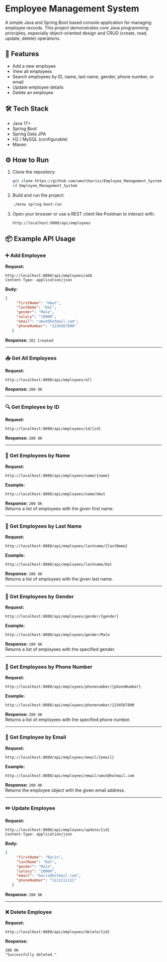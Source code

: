 # Employee Management System

A simple Java and Spring Boot based console application for managing employee records. This project demonstrates core Java programming principles, especially object-oriented design and CRUD (create, read, update, delete) operations.

## 🚀 Features

- Add a new employee  
- View all employees  
- Search employees by ID, name, last name, gender, phone number, or email  
- Update employee details  
- Delete an employee   

## 🛠️ Tech Stack

- Java 17+  
- Spring Boot  
- Spring Data JPA  
- H2 / MySQL (configurable)  
- Maven  

## ⚙️ How to Run

1. Clone the repository:
   ```bash
   git clone https://github.com/umuttbariss/Employee_Management_System
   cd Employee_Management_System
   ```

2. Build and run the project:
   ```bash
   ./mvnw spring-boot:run
   ```

3. Open your browser or use a REST client like Postman to interact with:
   ```
   http://localhost:8080/api/employees
   ```

## 📦 Example API Usage

### ➕ Add Employee

**Request:**
```http
http://localhost:8080/api/employees/add
Content-Type: application/json
```

**Body:**
```json
{
     "firstName": "Umut",
     "lastName": "Dal",
     "gender": "Male",
     "salary": "10000",
     "email": "umut@hotmail.com",
     "phoneNumber": "1234567890"
   }
```

**Response:** `201 Created`

---

### 📥 Get All Employees

**Request:**
```http
http://localhost:8080/api/employees/all
```

**Response:** `200 OK`

---

### 🔍 Get Employee by ID

**Request:**
```http
http://localhost:8080/api/employees/id/{id}
```

**Response:** `200 OK`

---

### 🔎 Get Employees by Name

**Request:**
```http
http://localhost:8080/api/employees/name/{name}
```

**Example:**
```http
http://localhost:8080/api/employees/name/Umut
```

**Response:** `200 OK`  
Returns a list of employees with the given first name.

---

### 🔎 Get Employees by Last Name

**Request:**
```http
http://localhost:8080/api/employees/lastname/{lastName}
```

**Example:**
```http
http://localhost:8080/api/employees/lastname/Dal
```

**Response:** `200 OK`  
Returns a list of employees with the given last name.

---

### 🔎 Get Employees by Gender

**Request:**
```http
http://localhost:8080/api/employees/gender/{gender}
```

**Example:**
```http
http://localhost:8080/api/employees/gender/Male
```

**Response:** `200 OK`  
Returns a list of employees with the specified gender.

---

### 🔎 Get Employees by Phone Number

**Request:**
```http
http://localhost:8080/api/employees/phonenumber/{phoneNumber}
```

**Example:**
```http
http://localhost:8080/api/employees/phonenumber/1234567890
```

**Response:** `200 OK`  
Returns a list of employees with the specified phone number.

---

### 🔎 Get Employee by Email

**Request:**
```http
http://localhost:8080/api/employees/email/{email}
```

**Example:**
```http
http://localhost:8080/api/employees/email/umut@hotmail.com
```

**Response:** `200 OK`  
Returns the employee object with the given email address.

---

### ✏️ Update Employee

**Request:**
```http
http://localhost:8080/api/employees/update/{id}
Content-Type: application/json
```

**Body:**
```json
{
     "firstName": "Baris",
     "lastName": "Dal",
     "gender": "Male",
     "salary": "20000",
     "email": "baris@hotmail.com",
     "phoneNumber": "1111111111"
   }
```

**Response:** `200 OK`

---

### ❌ Delete Employee

**Request:**
```http
http://localhost:8080/api/employees/delete/{id}
```

**Response:**
```text
200 OK
"Successfully deleted."
```
